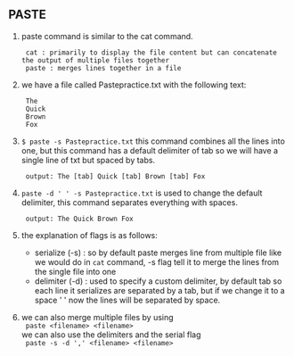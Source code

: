 ## PASTE
1. paste command is similar to the cat command.

        cat : primarily to display the file content but can concatenate the output of multiple files together
        paste : merges lines together in a file

2. we have a file called Pastepractice.txt with the following text:

        The 
        Quick
        Brown
        Fox

3. `$ paste -s Pastepractice.txt` this command combines all the lines into one, but this command has a default delimiter of tab so we will have a single line of txt but spaced by tabs.

        output: The [tab] Quick [tab] Brown [tab] Fox

4. `paste -d ' ' -s Pastepractice.txt` is used to change the default delimiter, this command separates everything with spaces.

        output: The Quick Brown Fox

5. the explanation of flags is as follows:
    * serialize (-s) : so by default paste merges line from multiple file like we would do in `cat` command, -s flag tell it to merge the lines from the single file into one
    * delimiter (-d) : used to specify a custom delimiter, by default tab so each line it serializes are separated by a tab, but if we change it to a space ' ' now the lines will be separated by space.

6. we can also merge multiple files by using <br>
` paste <filename> <filename>` <br>
we can also use the delimiters and the serial flag <br>
` paste -s -d ',' <filename> <filename>`
